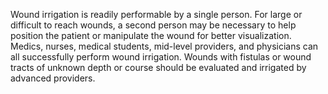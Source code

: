 Wound irrigation is readily performable by a single person. For large or difficult to reach wounds, a second person may be necessary to help position the patient or manipulate the wound for better visualization. Medics, nurses, medical students, mid-level providers, and physicians can all successfully perform wound irrigation. Wounds with fistulas or wound tracts of unknown depth or course should be evaluated and irrigated by advanced providers.